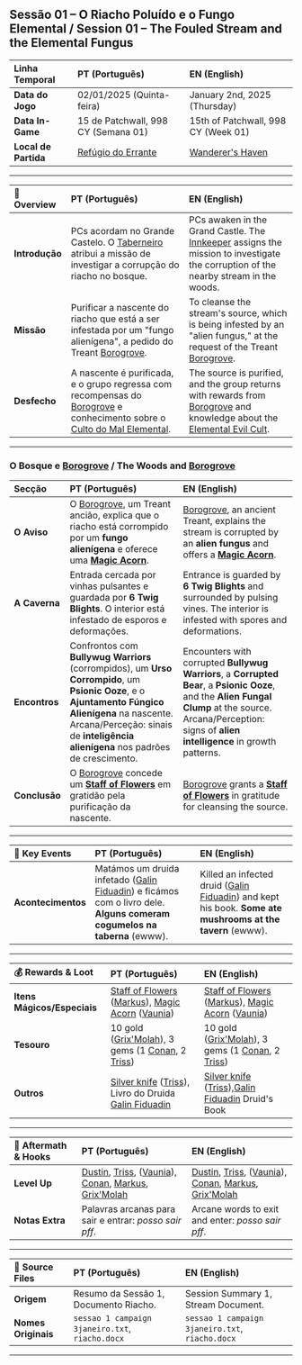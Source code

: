 ## Sessão 01 – O Riacho Poluído e o Fungo Elemental / Session 01 – The Fouled Stream and the Elemental Fungus

| Linha Temporal | PT (Português) | EN (English) |
| :--- | :--- | :--- |
| **Data do Jogo** | 02/01/2025 (Quinta-feira) | January 2nd, 2025 (Thursday) |
| **Data In-Game** | 15 de Patchwall, 998 CY (Semana 01) | 15th of Patchwall, 998 CY (Week 01) |
| **Local de Partida** | [Refúgio do Errante](refugio_errante.md) | [Wanderer's Haven](refugio_errante.md) |

-----

| 📖 Overview    | PT (Português)                                                                                                                                                    | EN (English)                                                                                                                                                     |
| :------------- | :---------------------------------------------------------------------------------------------------------------------------------------------------------------- | :--------------------------------------------------------------------------------------------------------------------------------------------------------------- |
| **Introdução** | PCs acordam no Grande Castelo. O [Taberneiro](innkeeper.md) atribui a missão de investigar a corrupção do riacho no bosque.                                       | PCs awaken in the Grand Castle. The [Innkeeper](innkeeper.md) assigns the mission to investigate the corruption of the nearby stream in the woods.               |
| **Missão**     | Purificar a nascente do riacho que está a ser infestada por um "fungo alienígena", a pedido do Treant [Borogrove](borogrove.md).                                  | To cleanse the stream's source, which is being infested by an "alien fungus," at the request of the Treant [Borogrove](borogrove.md).                            |
| **Desfecho**   | A nascente é purificada, e o grupo regressa com recompensas do [Borogrove](borogrove.md) e conhecimento sobre o [Culto do Mal Elemental](culto_mal_elemental.md). | The source is purified, and the group returns with rewards from [Borogrove](borogrove.md) and knowledge about the [Elemental Evil Cult](culto_mal_elemental.md). |

-----

### O Bosque e [Borogrove](borogrove.md) / The Woods and [Borogrove](borogrove.md)

| Secção | PT (Português) | EN (English) |
| :--- | :--- | :--- |
| **O Aviso** | O [Borogrove](borogrove.md), um Treant ancião, explica que o riacho está corrompido por um **fungo alienígena** e oferece uma **[Magic Acorn](acorn_borogrove.md)**. | [Borogrove](borogrove.md), an ancient Treant, explains the stream is corrupted by an **alien fungus** and offers a **[Magic Acorn](acorn_borogrove.md)**. |
| **A Caverna** | Entrada cercada por vinhas pulsantes e guardada por **6 Twig Blights**. O interior está infestado de esporos e deformações. | Entrance is guarded by **6 Twig Blights** and surrounded by pulsing vines. The interior is infested with spores and deformations. |
| **Encontros** | Confrontos com **Bullywug Warriors** (corrompidos), um **Urso Corrompido**, um **Psionic Ooze**, e o **Ajuntamento Fúngico Alienígena** na nascente. Arcana/Perceção: sinais de **inteligência alienígena** nos padrões de crescimento. | Encounters with corrupted **Bullywug Warriors**, a **Corrupted Bear**, a **Psionic Ooze**, and the **Alien Fungal Clump** at the source. Arcana/Perception: signs of **alien intelligence** in growth patterns. |
| **Conclusão** | O [Borogrove](borogrove.md) concede um **[Staff of Flowers](staff_of_flowers.md)** em gratidão pela purificação da nascente. | [Borogrove](borogrove.md) grants a **[Staff of Flowers](staff_of_flowers.md)** in gratitude for cleansing the source. |

-----

| 🎲 Key Events | PT (Português) | EN (English) |
| :--- | :--- | :--- |
| **Acontecimentos** | Matámos um druida infetado ([Galin Fiduadin](galin_fiduadin.md)) e ficámos com o livro dele. **Alguns comeram cogumelos na taberna** (ewww). | Killed an infected druid ([Galin Fiduadin](galin_fiduadin.md)) and kept his book. **Some ate mushrooms at the tavern** (ewww). |

-----

| 💰 Rewards & Loot           | PT (Português)                                                                                                                                         | EN (English)                                                                                                                                           |
| :-------------------------- | :----------------------------------------------------------------------------------------------------------------------------------------------------- | :----------------------------------------------------------------------------------------------------------------------------------------------------- |
| **Itens Mágicos/Especiais** | [Staff of Flowers](staff_of_flowers.md) ([Markus](pc_markus_grimm.md)), [Magic Acorn](acorn_borogrove.md) ([Vaunia](docs/pc/-/pc_vaunia_kolakiala.md)) | [Staff of Flowers](staff_of_flowers.md) ([Markus](pc_markus_grimm.md)), [Magic Acorn](acorn_borogrove.md) ([Vaunia](docs/pc/-/pc_vaunia_kolakiala.md)) |
| **Tesouro**                 | 10 gold ([Grix'Molah](pc_grix_molah.md)), 3 gems (1 [Conan](pc_conan_barbaro_ra.md), 2 [Triss](pc_triss_merrill.md))                                   | 10 gold ([Grix'Molah](pc_grix_molah.md)), 3 gems (1 [Conan](pc_conan_barbaro_ra.md), 2 [Triss](pc_triss_merrill.md))                                   |
| **Outros**                  | [Silver knife](silver_knife.md) ([Triss](pc_triss_merrill.md)), Livro do Druida [Galin Fiduadin](galin_fiduadin.md)                                    | [Silver knife](silver_knife.md) ([Triss](pc_triss_merrill.md)),[Galin Fiduadin](galin_fiduadin.md) Druid's Book                                        |

-----

| 🧭 Aftermath & Hooks | PT (Português)                                                                                                                                                                                            | EN (English)                                                                                                                                                                                              |
| :------------------- | :-------------------------------------------------------------------------------------------------------------------------------------------------------------------------------------------------------- | :-------------------------------------------------------------------------------------------------------------------------------------------------------------------------------------------------------- |
| **Level Up**         | [Dustin](pc_dustin_thorne.md),  [Triss](pc_triss_merrill.md), ([Vaunia](docs/pc/-/pc_vaunia_kolakiala.md)), [Conan](pc_conan_barbaro_ra.md), [Markus](pc_markus_grimm.md), [Grix'Molah](pc_grix_molah.md) | [Dustin](pc_dustin_thorne.md),  [Triss](pc_triss_merrill.md), ([Vaunia](docs/pc/-/pc_vaunia_kolakiala.md)), [Conan](pc_conan_barbaro_ra.md), [Markus](pc_markus_grimm.md), [Grix'Molah](pc_grix_molah.md) |
| **Notas Extra**      | Palavras arcanas para sair e entrar: *posso sair pff*.                                                                                                                                                    | Arcane words to exit and enter: *posso sair pff*.                                                                                                                                                         |

-----

| 📂 Source Files | PT (Português) | EN (English) |
| :--- | :--- | :--- |
| **Origem** | Resumo da Sessão 1, Documento Riacho. | Session Summary 1, Stream Document. |
| **Nomes Originais** | `sessao 1 campaign 3janeiro.txt`, `riacho.docx` | `sessao 1 campaign 3janeiro.txt`, `riacho.docx` |

-----